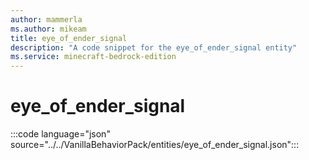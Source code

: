 ```yaml
---
author: mammerla
ms.author: mikeam
title: eye_of_ender_signal
description: "A code snippet for the eye_of_ender_signal entity"
ms.service: minecraft-bedrock-edition
---
```


# eye_of_ender_signal

:::code language="json" source="../../VanillaBehaviorPack/entities/eye_of_ender_signal.json":::
